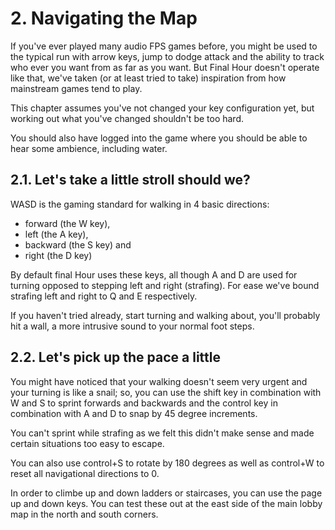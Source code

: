 # 2. Navigating the Map
If you've ever played many audio FPS games before, you might be used to the typical run with arrow keys, jump to dodge attack and the ability to track who ever you want from as far as you want. 
But Final Hour doesn't operate like that, we've taken (or at least tried to take) inspiration from how mainstream games tend to play. 

This chapter assumes you've not changed your key configuration yet, but working out what you've changed shouldn't be too hard. 

You should also have logged into the game where you should be able to hear some ambience, including water.



## 2.1. Let's take a little stroll should we?
WASD is the gaming standard for walking in 4 basic directions:

 - forward (the W key), 
 - left (the A key), 
 - backward (the S key) and 
 - right (the D key)

By default final Hour uses these keys, all though A and D are used for turning opposed to stepping left and right (strafing). For ease we've bound strafing left and right to Q and E respectively. 

If you haven't tried already, start turning and walking about, you'll probably hit a wall, a more intrusive sound to your normal foot steps.


## 2.2. Let's pick up the pace a little
You might have noticed that your walking doesn't seem very urgent and your turning is like a snail; so, you can use the shift key in combination with W and S to sprint forwards and backwards and the control key in combination with A and D to snap by 45 degree increments. 

You can't sprint while strafing as we felt this didn't make sense and made certain situations too easy to escape.

You can also use control+S to rotate by 180 degrees as well as control+W to reset all navigational directions to 0.


In order to climbe up and down ladders or staircases, you can use the page up and down keys. 
You can test these out at the east side of the main lobby map in the north and south corners. 

